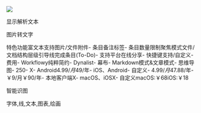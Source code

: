 ![](https://images.cubox.pro/1639692870576/33020/image.jpg)

显示解析文本

图片转文字

特色功能富文本支持图片/文件附件-
条目备注标签-
条目数量限制聚焦模式文件/文档结构层级引导线完成条目(To-Do)-
支持平台在线分享-
快捷键支持/自定义-
费用-
Workflowy纯粹简约-
Dynalist-
幕布-
Markdown模式&文章模式-
思维导图-
250-
X-
Android$4.99/月$49/年-
iOS、Android-
自定义-
$4.99/月$47.88/年-
￥9/月￥90/年-
本地客户端X-
macOS、iOSX-
自定义macOS:￥68iOS:￥18

智能识图

字体,线,文本,图表,绘画